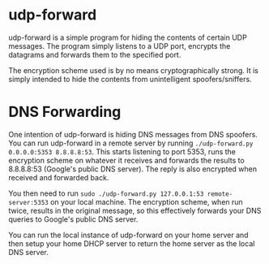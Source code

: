 # udp-forward

udp-forward is a simple program for hiding the contents of certain UDP
messages. The program simply listens to a UDP port, encrypts the
datagrams and forwards them to the specified port.

The encryption scheme used is by no means cryptographically strong. It
is simply intended to hide the contents from unintelligent
spoofers/sniffers.

# DNS Forwarding

One intention of udp-forward is hiding DNS messages from DNS
spoofers. You can run udp-forward in a remote server by running
`./udp-forward.py 0.0.0.0:5353 8.8.8.8:53`. This starts listening to
port 5353, runs the encryption scheme on whatever it receives and
forwards the results to 8.8.8.8:53 (Google's public DNS server). The
reply is also encrypted when received and forwarded back.

You then need to run `sudo ./udp-forward.py 127.0.0.1:53
remote-server:5353` on your local machine. The encryption scheme, when
run twice, results in the original message, so this effectively
forwards your DNS queries to Google's public DNS server.

You can run the local instance of udp-forward on your home server and
then setup your home DHCP server to return the home server as the
local DNS server.
